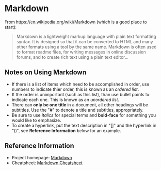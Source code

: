 # Markdown

From <https://en.wikipedia.org/wiki/Markdown> (which is a good place to start):

>Markdown is a lightweight markup language with plain text formatting syntax. It is designed so that it can be converted to HTML and many other formats using a tool by the same name. Markdown is often used to format readme files, for writing messages in online discussion forums, and to create rich text using a plain text editor...

## Notes on Using Markdown
* If there is a list of items which need to be accomplished in order, use numbers to indicate thier order, this is known as an *ordered list*.
* If the order is unimportant (such as this list), than use bullet points to indicate each one. This is known as an *unordered list*.
* There can **only be one title** in a document, all other headings will be subtitles. Use the "*#*" to denote a title and subtitles, appropriately.
* Be sure to use *italics* for special terms and **bold-face** for something you would like to emphasize.
* To create a hyperlink, put the text description in "[]" and the hyperlink in "()", see **Reference Information** below for an example.

## Reference Information
* Project homepage: [Markdown](https://daringfireball.net/projects/markdown)
* Cheatsheet: [Markdown Cheatsheet](https://github.com/adam-p/markdown-here/wiki/Markdown-Cheatsheet)


